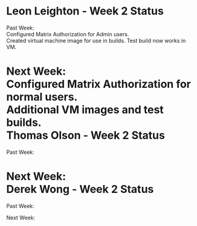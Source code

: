Leon Leighton - Week 2 Status
=============================  

Past Week:  
Configured Matrix Authorization for Admin users.    
Created virtual machine image for use in builds. Test build now works in VM.  

Next Week:  
Configured Matrix Authorization for normal users.  
Additional VM images and test builds.  
Thomas Olson - Week 2 Status
============================
Past Week:   

Next Week:   
Derek Wong - Week 2 Status
==========================
Past Week:  

Next Week:                           
